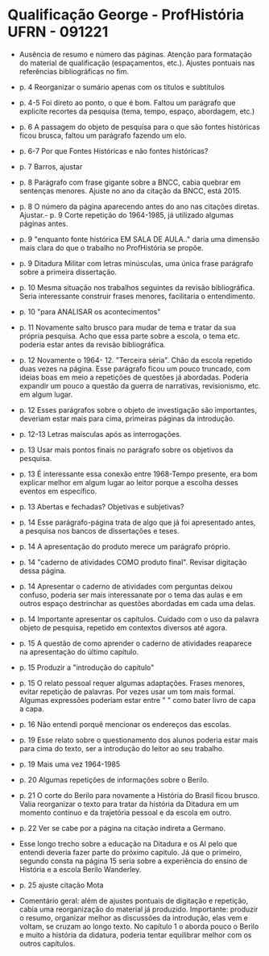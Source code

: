 # Qualificação George - ProfHistória UFRN - 091221

- Ausência de resumo e número das páginas. Atenção para formatação do material de qualificação (espaçamentos, etc.). Ajustes pontuais nas referências bibliográficas no fim.

- p. 4 Reorganizar o sumário apenas com os títulos e subtítulos
- p. 4-5 Foi direto ao ponto, o que é bom. Faltou um parágrafo que explicite recortes da pesquisa (tema, tempo, espaço, abordagem, etc.)
- p. 6 A passagem do objeto de pesquisa para o que são fontes históricas ficou brusca, faltou um parágrafo fazendo um elo.
- p. 6-7 Por que Fontes Históricas e não fontes históricas?
- p. 7 Barros, ajustar
- p. 8 Parágrafo com frase gigante sobre a BNCC, cabia quebrar em sentenças menores. Ajuste no ano da citação da BNCC, está 2015.
- p. 8 O número da página aparecendo antes do ano nas citações diretas. Ajustar.- p. 9 Corte repetição do 1964-1985, já utilizado algumas páginas antes.
- p. 9 "enquanto fonte histórica EM SALA DE AULA.." daria uma dimensão mais clara do que o trabalho no ProfHistória se propõe.
- p. 9 Ditadura Militar com letras minúsculas, uma única frase parágrafo sobre a primeira dissertação.
- p. 10 Mesma situação nos trabalhos seguintes da revisão bibliográfica. Seria interessante construir frases menores, facilitaria o entendimento.
- p. 10 "para ANALISAR os acontecimentos"
- p. 11 Novamente salto brusco para mudar de tema e tratar da sua própria pesquisa. Acho que essa parte sobre a escola, o tema etc. poderia estar antes da revisão bibliográfica.
- p. 12 Novamente o 1964- 12. "Terceira séria". Chão da escola repetido duas vezes na página. Esse parágrafo ficou um pouco truncado, com ideias boas em meio a repetições de questões já abordadas. Poderia expandir um pouco a questão da guerra de narrativas, revisionismo, etc. em algum lugar.
- p. 12 Esses parágrafos sobre o objeto de investigação são importantes, deveriam estar mais para cima, primeiras páginas da introdução.
- p. 12-13 Letras maísculas após as interrogações.
- p. 13 Usar mais pontos finais no parágrafo sobre os objetivos da pesquisa.
- p. 13 É interessante essa conexão entre 1968-Tempo presente, era bom explicar melhor em algum lugar ao leitor porque a escolha desses eventos em específico.
- p. 13 Abertas e fechadas? Objetivas e subjetivas?
- p. 14 Esse parágrafo-página trata de algo que já foi apresentado antes, a pesquisa nos bancos de dissertações e teses.
- p. 14 A apresentação do produto merece um parágrafo próprio.
- p. 14 "caderno de atividades COMO produto final". Revisar digitação dessa página.
- p. 14 Apresentar o caderno de atividades com perguntas deixou confuso, poderia ser mais interessanate por o tema das aulas e em outros espaço destrinchar as questões abordadas em cada uma delas. 
- p. 14 Importante apresentar os capítulos. Cuidado com o uso da palavra objeto de pesquisa, repetido em contextos diversos até agora.
- p. 15 A questão de como aprender o caderno de atividades reaparece na apresentação do último capítulo.
- p. 15 Produzir a "introdução do capítulo"
- p. 15 O relato pessoal requer algumas adaptações. Frases menores, evitar repetição de palavras. Por vezes usar um tom mais formal. Algumas expressões poderiam estar entre " " como bater livro de capa a capa.
- p. 16 Não entendi porquê mencionar os endereços das escolas.
- p. 19 Esse relato sobre o questionamento dos alunos poderia estar mais para cima do texto, ser a introdução do leitor ao seu trabalho.
- p. 19 Mais uma vez 1964-1985
- p. 20 Algumas repetições de informações sobre o Berilo.
- p. 21 O corte do Berilo para novamente a História do Brasil ficou brusco. Valia reorganizar o texto para tratar da história da Ditadura em um momento contínuo e da trajetória pessoal e da escola em outro.
- p. 22 Ver se cabe por a página na citação indireta a Germano.
- Esse longo trecho sobre a educação na Ditadura e os AI pelo que entendi deveria fazer parte do próximo capítulo. Já que o primeiro, segundo consta na página 15 seria sobre a experiência do ensino de História e a escola Berilo Wanderley.
- p. 25 ajuste citação Mota

- Comentário geral: além de ajustes pontuais de digitação e repetição, cabia uma reorganização do material já produzido. Importante: produzir o resumo, organizar melhor as discussões da introdução, elas vem e voltam, se cruzam ao longo texto. No capítulo 1 o aborda pouco o Berilo e muito a história da didatura, poderia tentar equilibrar melhor com os outros capítulos. 
